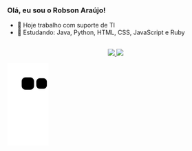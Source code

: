 ### Olá, eu sou o Robson Araújo!

- 🔭 Hoje trabalho com suporte de TI
- 🌱 Estudando: Java, Python, HTML, CSS, JavaScript e Ruby
##

<div align="center">
  <a href="https://github.com/araujorobson">
  <img height="157em" src="https://github-readme-stats.vercel.app/api?username=araujorobson&show_icons=true&theme=gotham&include_all_commits=true&count_private=true"/>
  <img height="157em" src="https://github-readme-stats.vercel.app/api/top-langs/?username=araujorobson&layout=compact&langs_count=7&theme=gotham"/>
</div>

  


![Snake animation](https://github.com/araujorobson/araujorobson/blob/output/github-contribution-grid-snake.svg)


